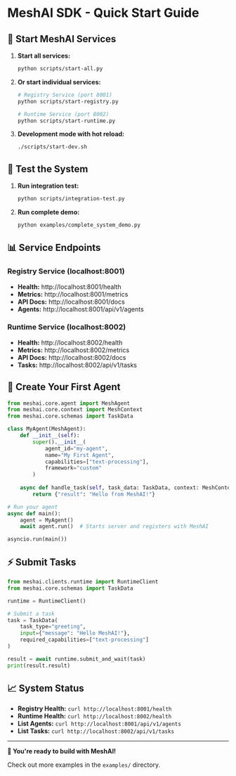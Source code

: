 # MeshAI SDK - Quick Start Guide

## 🚀 Start MeshAI Services

1. **Start all services:**
   ```bash
   python scripts/start-all.py
   ```

2. **Or start individual services:**
   ```bash
   # Registry Service (port 8001)
   python scripts/start-registry.py
   
   # Runtime Service (port 8002) 
   python scripts/start-runtime.py
   ```

3. **Development mode with hot reload:**
   ```bash
   ./scripts/start-dev.sh
   ```

## 🧪 Test the System

1. **Run integration test:**
   ```bash
   python scripts/integration-test.py
   ```

2. **Run complete demo:**
   ```bash
   python examples/complete_system_demo.py
   ```

## 📊 Service Endpoints

### Registry Service (localhost:8001)
- **Health:** http://localhost:8001/health
- **Metrics:** http://localhost:8001/metrics  
- **API Docs:** http://localhost:8001/docs
- **Agents:** http://localhost:8001/api/v1/agents

### Runtime Service (localhost:8002)
- **Health:** http://localhost:8002/health
- **Metrics:** http://localhost:8002/metrics
- **API Docs:** http://localhost:8002/docs
- **Tasks:** http://localhost:8002/api/v1/tasks

## 🤖 Create Your First Agent

```python
from meshai.core.agent import MeshAgent
from meshai.core.context import MeshContext
from meshai.core.schemas import TaskData

class MyAgent(MeshAgent):
    def __init__(self):
        super().__init__(
            agent_id="my-agent",
            name="My First Agent", 
            capabilities=["text-processing"],
            framework="custom"
        )
    
    async def handle_task(self, task_data: TaskData, context: MeshContext):
        return {"result": "Hello from MeshAI!"}

# Run your agent
async def main():
    agent = MyAgent()
    await agent.run()  # Starts server and registers with MeshAI

asyncio.run(main())
```

## ⚡ Submit Tasks

```python
from meshai.clients.runtime import RuntimeClient
from meshai.core.schemas import TaskData

runtime = RuntimeClient()

# Submit a task
task = TaskData(
    task_type="greeting",
    input={"message": "Hello MeshAI!"},
    required_capabilities=["text-processing"]
)

result = await runtime.submit_and_wait(task)
print(result.result)
```

## 📈 System Status

- **Registry Health:** `curl http://localhost:8001/health`
- **Runtime Health:** `curl http://localhost:8002/health`
- **List Agents:** `curl http://localhost:8001/api/v1/agents`
- **List Tasks:** `curl http://localhost:8002/api/v1/tasks`

---

**🎉 You're ready to build with MeshAI!**

Check out more examples in the `examples/` directory.
